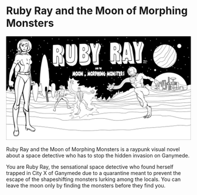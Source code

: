 # Ruby Ray and the Moon of Morphing Monsters

![title](/misc/title.png)

Ruby Ray and the Moon of Morphing Monsters is a raypunk visual novel about a space detective who has to stop the hidden invasion on Ganymede.

You are Ruby Ray, the sensational space detective who found herself trapped in City X of Ganymede due to a quarantine meant to prevent the escape of the shapeshifting monsters lurking among the locals. You can leave the moon only by finding the monsters before they find you.